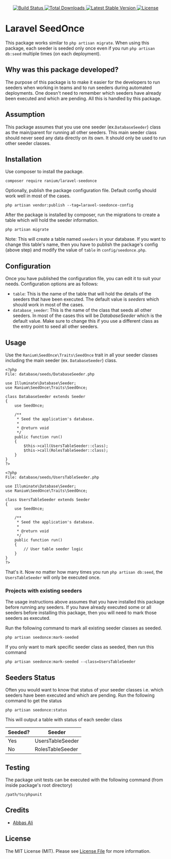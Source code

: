 <p align="center">
    <a href="https://github.com/ranium/laravel-seedonce/actions">
        <img src="https://github.com/ranium/laravel-seedonce/workflows/tests/badge.svg" alt="Build Status">
    </a>
    <a href="https://packagist.org/packages/ranium/laravel-seedonce">
        <img src="https://img.shields.io/packagist/dt/ranium/laravel-seedonce" alt="Total Downloads">
    </a>
    <a href="https://packagist.org/packages/ranium/laravel-seedonce">
        <img src="https://img.shields.io/packagist/v/ranium/laravel-seedonce" alt="Latest Stable Version">
    </a>
    <a href="https://packagist.org/packages/ranium/laravel-seedonce">
        <img src="https://img.shields.io/packagist/l/ranium/laravel-seedonce" alt="License">
    </a>
</p>

# Laravel SeedOnce

This package works similar to `php artisan migrate`. When using this package, each seeder is seeded only once even if you run `php artisan db:seed` multiple times (on each deployment).

## Why was this package developed?

The purpose of this package is to make it easier for the developers to run seeders when working in teams and to run seeders during automated deployments. One doesn't need to remember which seeders have already been executed and which are pending. All this is handled by this package.

## Assumption

This package assumes that you use one seeder (ex.`DatabaseSeeder`) class as the main/parent for running all other seeders. This main seeder class should never seed any data directly on its own. It should only be used to run other seeder classes.

## Installation

Use composer to install the package.

```
composer require ranium/laravel-seedonce
```

Optionally, publish the package configuration file. Default config should work well in most of the cases.

```
php artisan vendor:publish --tag=laravel-seedonce-config
```

After the package is installed by composer, run the migrations to create a table which will hold the seeder information.

```
php artisan migrate
```

Note: This will create a table named `seeders` in your database. If you want to change this table's name, then you have to publish the package's config (above step) and modify the value of `table` in `config/seedonce.php`.

## Configuration

Once you have published the configuration file, you can edit it to suit your needs. Configuration options are as follows:

- `table`: This is the name of the table that will hold the details of the seeders that have been executed. The default value is *seeders* which should work in most of the cases.
- `database_seeder`: This is the name of the class that seeds all other seeders. In most of the cases this will be *DatabaseSeeder* which is the default value. Make sure to change this if you use a different class as the entry point to seed all other seeders.

## Usage

Use the `Ranium\SeedOnce\Traits\SeedOnce` trait in all your seeder classes including the main seeder (ex. `DatabaseSeeder`) class.

```
<?php
File: database/seeds/DatabaseSeeder.php

use Illuminate\Database\Seeder;
use Ranium\SeedOnce\Traits\SeedOnce;

class DatabaseSeeder extends Seeder
{
    use SeedOnce;

    /**
     * Seed the application's database.
     *
     * @return void
     */
    public function run()
    {
        $this->call(UsersTableSeeder::class);
        $this->call(RolesTableSeeder::class);
    }
}
?>

<?php
File: database/seeds/UsersTableSeeder.php

use Illuminate\Database\Seeder;
use Ranium\SeedOnce\Traits\SeedOnce;

class UsersTableSeeder extends Seeder
{
    use SeedOnce;

    /**
     * Seed the application's database.
     *
     * @return void
     */
    public function run()
    {
        // User table seeder logic
    }
}
?>
```

That's it. Now no matter how many times you run `php artisan db:seed`, the `UsersTableSeeder` will only be executed once.

### Projects with existing seeders

The usage instructions above assumes that you have installed this package before running any seeders. If you have already executed some or all seeders before installing this package, then you will need to mark those seeders as executed.

Run the following command to mark all existing seeder classes as seeded.

```
php artisan seedonce:mark-seeded
```

If you only want to mark specific seeder class as seeded, then run this command

```
php artisan seedonce:mark-seeded --class=UsersTableSeeder
```

## Seeders Status

Often you would want to know that status of your seeder classes i.e. which seeders have been executed and which are pending. Run the following command to get the status

```
php artisan seedonce:status
```

This will output a table with status of each seeder class

Seeded? | Seeder
--------|-------
Yes | UsersTableSeeder
No | RolesTableSeeder

## Testing

The package unit tests can be executed with the following command (from inside package's root directory)
```
/path/to/phpunit
```

## Credits

- [Abbas Ali](https://github.com/abbasali)


## License

The MIT License (MIT). Please see [License File](LICENSE.md) for more information.

